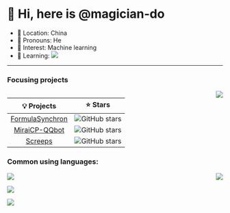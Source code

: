 # 👋 Hi, here is @magician-do

- 🚩 Location:  China  
- 🧑 Pronouns: He
- 👀 Interest:  Machine learning
- 📖 Learning: ![](https://img.shields.io/badge/Golang-00ADD8?style=flat&logo=Go&logoColor=fff)

---

### Focusing projects

<img align="right" src="https://github.com/magician-do/github-stats/blob/master/generated/overview.svg">

| 💡 Projects | ⭐ Stars |
|   :-----:   |  :-----:  |
| [FormulaSynchron](https://github.com/magician-do/FormulaSynchron) | ![GitHub stars](https://img.shields.io/github/stars/magician-do/FormulaSynchron) |
| [MiraiCP-QQbot](https://github.com/magician-do/MiraiCP-QQbot) | ![GitHub stars](https://img.shields.io/github/stars/magician-do/MiraiCP-QQbot) |
| [Screeps](https://github.com/magician-do/Screeps) | ![GitHub stars](https://img.shields.io/github/stars/magician-do/Screeps) |

### Common using languages:

<img align="right" src="https://github.com/magician-do/github-stats/blob/master/generated/languages.svg">

![](https://img.shields.io/badge/-C++-00599C?style=flat&logo=C%2B%2B&logoColor=fff)

![](https://img.shields.io/badge/-Python-3776AB?style=flat&logo=Python&logoColor=fff)

![](https://img.shields.io/badge/-JavaScrpit-F7DF1E?style=flat&logo=JavaScript&logoColor=fff)

<!---
magician-do/magician-do is a ✨ special ✨ repository because its `README.md` (this file) appears on your GitHub profile.
You can click the Preview link to take a look at your changes.
--->
